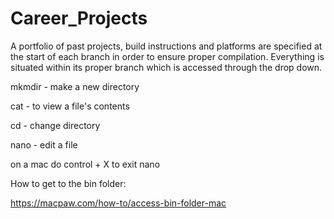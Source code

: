 # Career_Projects
A portfolio of past projects, build instructions and platforms are specified at the start of each branch in order to ensure proper compilation.  Everything is situated within its proper branch which is accessed through the drop down.


mkmdir -  make a new directory

cat - to view a file's contents

cd - change directory

nano - edit a file

on a mac do control + X to exit nano


How to get to the bin folder:

https://macpaw.com/how-to/access-bin-folder-mac